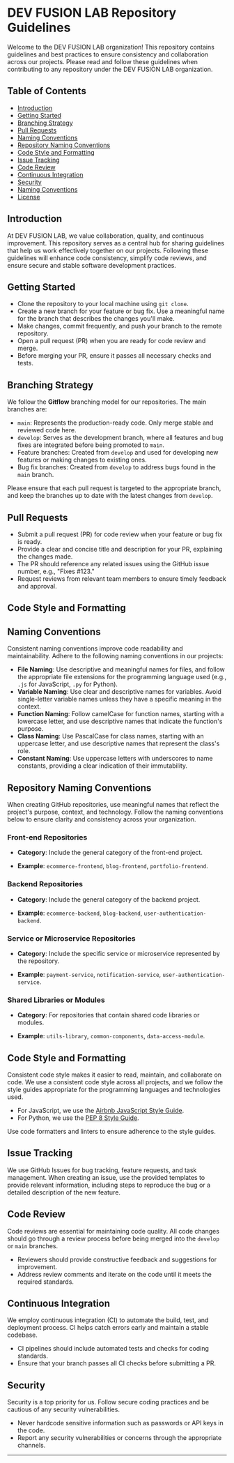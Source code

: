 # DEV FUSION LAB Repository Guidelines

Welcome to the DEV FUSION LAB organization! This repository contains guidelines and best practices to ensure consistency and collaboration across our projects. Please read and follow these guidelines when contributing to any repository under the DEV FUSION LAB organization.

## Table of Contents

- [Introduction](#introduction)
- [Getting Started](#getting-started)
- [Branching Strategy](#branching-strategy)
- [Pull Requests](#pull-requests)
- [Naming Conventions](#naming-conventions)
- [Repository Naming Conventions](#repository-naming-conventions)
- [Code Style and Formatting](#code-style-and-formatting)
- [Issue Tracking](#issue-tracking)
- [Code Review](#code-review)
- [Continuous Integration](#continuous-integration)
- [Security](#security)
- [Naming Conventions](#naming-conventions)
- [License](#license)

## Introduction

At DEV FUSION LAB, we value collaboration, quality, and continuous improvement. This repository serves as a central hub for sharing guidelines that help us work effectively together on our projects. Following these guidelines will enhance code consistency, simplify code reviews, and ensure secure and stable software development practices.

## Getting Started

- Clone the repository to your local machine using `git clone`.
- Create a new branch for your feature or bug fix. Use a meaningful name for the branch that describes the changes you'll make.
- Make changes, commit frequently, and push your branch to the remote repository.
- Open a pull request (PR) when you are ready for code review and merge.
- Before merging your PR, ensure it passes all necessary checks and tests.

## Branching Strategy

We follow the **Gitflow** branching model for our repositories. The main branches are:

- `main`: Represents the production-ready code. Only merge stable and reviewed code here.
- `develop`: Serves as the development branch, where all features and bug fixes are integrated before being promoted to `main`.
- Feature branches: Created from `develop` and used for developing new features or making changes to existing ones.
- Bug fix branches: Created from `develop` to address bugs found in the `main` branch.

Please ensure that each pull request is targeted to the appropriate branch, and keep the branches up to date with the latest changes from `develop`.

## Pull Requests

- Submit a pull request (PR) for code review when your feature or bug fix is ready.
- Provide a clear and concise title and description for your PR, explaining the changes made.
- The PR should reference any related issues using the GitHub issue number, e.g., "Fixes #123."
- Request reviews from relevant team members to ensure timely feedback and approval.

## Code Style and Formatting

## Naming Conventions

Consistent naming conventions improve code readability and maintainability. Adhere to the following naming conventions in our projects:

- **File Naming**: Use descriptive and meaningful names for files, and follow the appropriate file extensions for the programming language used (e.g., `.js` for JavaScript, `.py` for Python).
- **Variable Naming**: Use clear and descriptive names for variables. Avoid single-letter variable names unless they have a specific meaning in the context.
- **Function Naming**: Follow camelCase for function names, starting with a lowercase letter, and use descriptive names that indicate the function's purpose.
- **Class Naming**: Use PascalCase for class names, starting with an uppercase letter, and use descriptive names that represent the class's role.
- **Constant Naming**: Use uppercase letters with underscores to name constants, providing a clear indication of their immutability.


## Repository Naming Conventions

When creating GitHub repositories, use meaningful names that reflect the project's purpose, context, and technology. Follow the naming conventions below to ensure clarity and consistency across your organization.

### Front-end Repositories

- **Category**: Include the general category of the front-end project.

- **Example**: `ecommerce-frontend`, `blog-frontend`, `portfolio-frontend`.

### Backend Repositories

- **Category**: Include the general category of the backend project.

- **Example**: `ecommerce-backend`, `blog-backend`, `user-authentication-backend`.

### Service or Microservice Repositories

- **Category**: Include the specific service or microservice represented by the repository.

- **Example**: `payment-service`, `notification-service`, `user-authentication-service`.

### Shared Libraries or Modules

- **Category**: For repositories that contain shared code libraries or modules.

- **Example**: `utils-library`, `common-components`, `data-access-module`.


## Code Style and Formatting

Consistent code style makes it easier to read, maintain, and collaborate on code. We use a consistent code style across all projects, and we follow the style guides appropriate for the programming languages and technologies used.

- For JavaScript, we use the [Airbnb JavaScript Style Guide](https://github.com/airbnb/javascript).
- For Python, we use the [PEP 8 Style Guide](https://www.python.org/dev/peps/pep-0008/).

Use code formatters and linters to ensure adherence to the style guides.

## Issue Tracking

We use GitHub Issues for bug tracking, feature requests, and task management. When creating an issue, use the provided templates to provide relevant information, including steps to reproduce the bug or a detailed description of the new feature.

## Code Review

Code reviews are essential for maintaining code quality. All code changes should go through a review process before being merged into the `develop` or `main` branches.

- Reviewers should provide constructive feedback and suggestions for improvement.
- Address review comments and iterate on the code until it meets the required standards.

## Continuous Integration

We employ continuous integration (CI) to automate the build, test, and deployment process. CI helps catch errors early and maintain a stable codebase.

- CI pipelines should include automated tests and checks for coding standards.
- Ensure that your branch passes all CI checks before submitting a PR.

## Security

Security is a top priority for us. Follow secure coding practices and be cautious of any security vulnerabilities.

- Never hardcode sensitive information such as passwords or API keys in the code.
- Report any security vulnerabilities or concerns through the appropriate channels.



---
